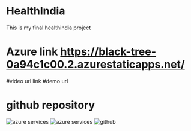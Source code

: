 # HealthIndia
This is my final healthindia project
# Azure link https://black-tree-0a94c1c00.2.azurestaticapps.net/
#video url link 
#demo url 
# github repository 
![azure services](https://user-images.githubusercontent.com/112401833/198196876-a91cf3cf-e374-43a9-b2fa-d53fffd00333.png)
![azure services](https://user-images.githubusercontent.com/112401833/198196894-36135f81-5296-4126-ab9e-583c32a89570.png)
![github](https://user-images.githubusercontent.com/112401833/198196948-ea1d12b2-f3bc-44cf-9cf0-12eb011ec2af.PNG)
